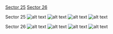 [Sector 25](#sector25)
[Sector 26](#sector26)

<a name = "sector25"></a>
Sector 25
![alt text](/images/HAT-P-18_Sector_25/HAT-P-18_Sector_25_a_TimeSeries.png)
![alt text](/images/HAT-P-18_Sector_25/HAT-P-18_Sector_25_b_FoldedLightCurve.png)
![alt text](/images/HAT-P-18_Sector_25/HAT-P-18_Sector_25_b_IndividualTransitsWithFit.png)
![alt text](/images/HAT-P-18_Sector_25/HAT-P-18_Sector_25_c_TimingResiduals.png)

<a name = "sector26"></a>
Sector 26
![alt text](/images/HAT-P-18_Sector_26/HAT-P-18_Sector_26_a_TimeSeries.png)
![alt text](/images/HAT-P-18_Sector_26/HAT-P-18_Sector_26_b_FoldedLightCurve.png)
![alt text](/images/HAT-P-18_Sector_26/HAT-P-18_Sector_26_b_IndividualTransitsWithFit.png)
![alt text](/images/HAT-P-18_Sector_26/HAT-P-18_Sector_26_c_TimingResiduals.png)

